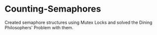# Counting-Semaphores
Created semaphore structures using Mutex Locks and solved the Dining Philosophers' Problem with them.
